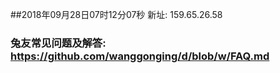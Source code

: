 ##2018年09月28日07时12分07秒 新址: 159.65.26.58
### 兔友常见问题及解答: https://github.com/wanggonging/d/blob/w/FAQ.md
